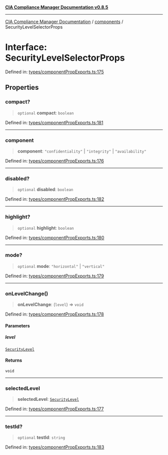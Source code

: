 [**CIA Compliance Manager Documentation v0.8.5**](../../README.md)

***

[CIA Compliance Manager Documentation](../../modules.md) / [components](../README.md) / SecurityLevelSelectorProps

# Interface: SecurityLevelSelectorProps

Defined in: [types/componentPropExports.ts:175](https://github.com/Hack23/cia-compliance-manager/blob/b7c3bc9644fb5b9d82b5b184ba290206da25104b/src/types/componentPropExports.ts#L175)

## Properties

### compact?

> `optional` **compact**: `boolean`

Defined in: [types/componentPropExports.ts:181](https://github.com/Hack23/cia-compliance-manager/blob/b7c3bc9644fb5b9d82b5b184ba290206da25104b/src/types/componentPropExports.ts#L181)

***

### component

> **component**: `"confidentiality"` \| `"integrity"` \| `"availability"`

Defined in: [types/componentPropExports.ts:176](https://github.com/Hack23/cia-compliance-manager/blob/b7c3bc9644fb5b9d82b5b184ba290206da25104b/src/types/componentPropExports.ts#L176)

***

### disabled?

> `optional` **disabled**: `boolean`

Defined in: [types/componentPropExports.ts:182](https://github.com/Hack23/cia-compliance-manager/blob/b7c3bc9644fb5b9d82b5b184ba290206da25104b/src/types/componentPropExports.ts#L182)

***

### highlight?

> `optional` **highlight**: `boolean`

Defined in: [types/componentPropExports.ts:180](https://github.com/Hack23/cia-compliance-manager/blob/b7c3bc9644fb5b9d82b5b184ba290206da25104b/src/types/componentPropExports.ts#L180)

***

### mode?

> `optional` **mode**: `"horizontal"` \| `"vertical"`

Defined in: [types/componentPropExports.ts:179](https://github.com/Hack23/cia-compliance-manager/blob/b7c3bc9644fb5b9d82b5b184ba290206da25104b/src/types/componentPropExports.ts#L179)

***

### onLevelChange()

> **onLevelChange**: (`level`) => `void`

Defined in: [types/componentPropExports.ts:178](https://github.com/Hack23/cia-compliance-manager/blob/b7c3bc9644fb5b9d82b5b184ba290206da25104b/src/types/componentPropExports.ts#L178)

#### Parameters

##### level

[`SecurityLevel`](../../index/type-aliases/SecurityLevel.md)

#### Returns

`void`

***

### selectedLevel

> **selectedLevel**: [`SecurityLevel`](../../index/type-aliases/SecurityLevel.md)

Defined in: [types/componentPropExports.ts:177](https://github.com/Hack23/cia-compliance-manager/blob/b7c3bc9644fb5b9d82b5b184ba290206da25104b/src/types/componentPropExports.ts#L177)

***

### testId?

> `optional` **testId**: `string`

Defined in: [types/componentPropExports.ts:183](https://github.com/Hack23/cia-compliance-manager/blob/b7c3bc9644fb5b9d82b5b184ba290206da25104b/src/types/componentPropExports.ts#L183)
